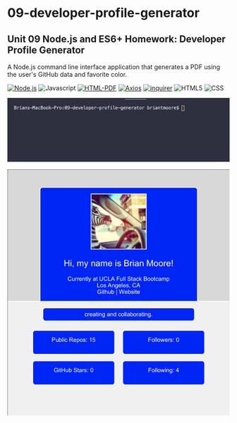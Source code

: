 # 09-developer-profile-generator
## Unit 09 Node.js and ES6+ Homework: Developer Profile Generator

A Node.js command line interface application that generates a PDF using the user's GitHub data and favorite color. 

[![Node.js](https://img.shields.io/badge/Node.js-green)](https://nodejs.org)
![Javascript](https://img.shields.io/badge/Javascript-yellow)
[![HTML-PDF](https://img.shields.io/badge/Node%20HTML%20PDF-red)](https://github.com/marcbachmann/node-html-pdf)
[![Axios](https://img.shields.io/badge/Axios-black)](https://github.com/axios/axios)
[![inquirer](https://img.shields.io/badge/inquirer-yellow)](https://github.com/SBoudrias/Inquirer.js/)
![HTML5](https://img.shields.io/badge/HTML5-orange)
![CSS](https://img.shields.io/badge/CSS-blue)

![Screenshot](images/09-profile-generator-sc-orig-low.gif)  

![Screenshot](images/09-profile-gen-sc2.1.png)
